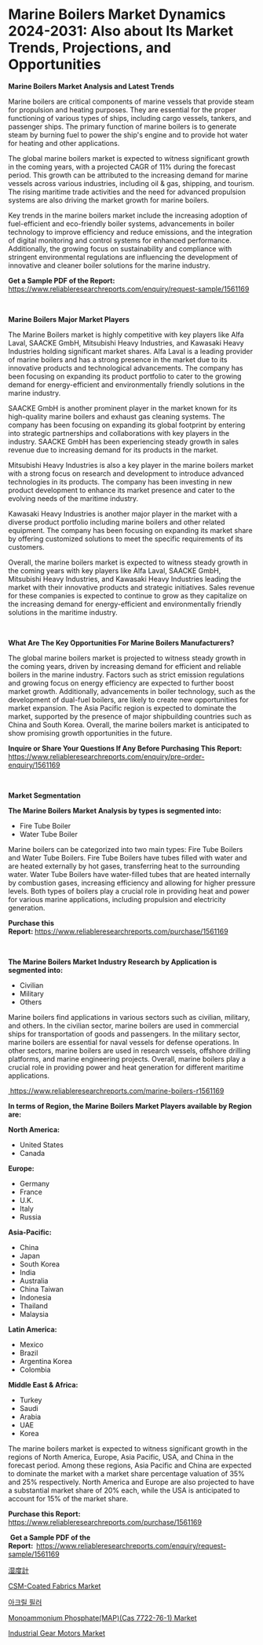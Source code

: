 <p><h1>Marine Boilers Market Dynamics 2024-2031: Also about Its Market Trends, Projections, and Opportunities</h1></p><p><strong>Marine Boilers Market Analysis and Latest Trends</strong></p>
<p><p>Marine boilers are critical components of marine vessels that provide steam for propulsion and heating purposes. They are essential for the proper functioning of various types of ships, including cargo vessels, tankers, and passenger ships. The primary function of marine boilers is to generate steam by burning fuel to power the ship's engine and to provide hot water for heating and other applications.</p><p>The global marine boilers market is expected to witness significant growth in the coming years, with a projected CAGR of 11% during the forecast period. This growth can be attributed to the increasing demand for marine vessels across various industries, including oil & gas, shipping, and tourism. The rising maritime trade activities and the need for advanced propulsion systems are also driving the market growth for marine boilers.</p><p>Key trends in the marine boilers market include the increasing adoption of fuel-efficient and eco-friendly boiler systems, advancements in boiler technology to improve efficiency and reduce emissions, and the integration of digital monitoring and control systems for enhanced performance. Additionally, the growing focus on sustainability and compliance with stringent environmental regulations are influencing the development of innovative and cleaner boiler solutions for the marine industry.</p></p>
<p><strong>Get a Sample PDF of the Report:&nbsp;</strong> <a href="https://www.reliableresearchreports.com/enquiry/request-sample/1561169">https://www.reliableresearchreports.com/enquiry/request-sample/1561169</a></p>
<p>&nbsp;</p>
<p><strong>Marine Boilers Major Market Players</strong></p>
<p><p>The Marine Boilers market is highly competitive with key players like Alfa Laval, SAACKE GmbH, Mitsubishi Heavy Industries, and Kawasaki Heavy Industries holding significant market shares. Alfa Laval is a leading provider of marine boilers and has a strong presence in the market due to its innovative products and technological advancements. The company has been focusing on expanding its product portfolio to cater to the growing demand for energy-efficient and environmentally friendly solutions in the marine industry.</p><p>SAACKE GmbH is another prominent player in the market known for its high-quality marine boilers and exhaust gas cleaning systems. The company has been focusing on expanding its global footprint by entering into strategic partnerships and collaborations with key players in the industry. SAACKE GmbH has been experiencing steady growth in sales revenue due to increasing demand for its products in the market.</p><p>Mitsubishi Heavy Industries is also a key player in the marine boilers market with a strong focus on research and development to introduce advanced technologies in its products. The company has been investing in new product development to enhance its market presence and cater to the evolving needs of the maritime industry.</p><p>Kawasaki Heavy Industries is another major player in the market with a diverse product portfolio including marine boilers and other related equipment. The company has been focusing on expanding its market share by offering customized solutions to meet the specific requirements of its customers.</p><p>Overall, the marine boilers market is expected to witness steady growth in the coming years with key players like Alfa Laval, SAACKE GmbH, Mitsubishi Heavy Industries, and Kawasaki Heavy Industries leading the market with their innovative products and strategic initiatives. Sales revenue for these companies is expected to continue to grow as they capitalize on the increasing demand for energy-efficient and environmentally friendly solutions in the maritime industry.</p></p>
<p>&nbsp;</p>
<p><strong>What Are The Key Opportunities For Marine Boilers Manufacturers?</strong></p>
<p><p>The global marine boilers market is projected to witness steady growth in the coming years, driven by increasing demand for efficient and reliable boilers in the marine industry. Factors such as strict emission regulations and growing focus on energy efficiency are expected to further boost market growth. Additionally, advancements in boiler technology, such as the development of dual-fuel boilers, are likely to create new opportunities for market expansion. The Asia Pacific region is expected to dominate the market, supported by the presence of major shipbuilding countries such as China and South Korea. Overall, the marine boilers market is anticipated to show promising growth opportunities in the future.</p></p>
<p><strong>Inquire or Share Your Questions If Any Before Purchasing This Report:</strong> <a href="https://www.reliableresearchreports.com/enquiry/pre-order-enquiry/1561169">https://www.reliableresearchreports.com/enquiry/pre-order-enquiry/1561169</a></p>
<p>&nbsp;</p>
<p><strong>Market Segmentation</strong></p>
<p><strong>The Marine Boilers Market Analysis by types is segmented into:</strong></p>
<p><ul><li>Fire Tube Boiler</li><li>Water Tube Boiler</li></ul></p>
<p><p>Marine boilers can be categorized into two main types: Fire Tube Boilers and Water Tube Boilers. Fire Tube Boilers have tubes filled with water and are heated externally by hot gases, transferring heat to the surrounding water. Water Tube Boilers have water-filled tubes that are heated internally by combustion gases, increasing efficiency and allowing for higher pressure levels. Both types of boilers play a crucial role in providing heat and power for various marine applications, including propulsion and electricity generation.</p></p>
<p><strong>Purchase this Report:&nbsp;</strong><a href="https://www.reliableresearchreports.com/purchase/1561169">https://www.reliableresearchreports.com/purchase/1561169</a></p>
<p>&nbsp;</p>
<p><strong>The Marine Boilers Market Industry Research by Application is segmented into:</strong></p>
<p><ul><li>Civilian</li><li>Military</li><li>Others</li></ul></p>
<p><p>Marine boilers find applications in various sectors such as civilian, military, and others. In the civilian sector, marine boilers are used in commercial ships for transportation of goods and passengers. In the military sector, marine boilers are essential for naval vessels for defense operations. In other sectors, marine boilers are used in research vessels, offshore drilling platforms, and marine engineering projects. Overall, marine boilers play a crucial role in providing power and heat generation for different maritime applications.</p></p>
<p><a href="https://www.reliableresearchreports.com/marine-boilers-r1561169">&nbsp;https://www.reliableresearchreports.com/marine-boilers-r1561169</a></p>
<p><strong>In terms of Region, the Marine Boilers Market Players available by Region are:</strong></p>
<p>
    <p> <strong> North America: </strong>
        <ul>
            <li>United States</li>
            <li>Canada</li>
        </ul>
        </p> 
    <p> <strong> Europe: </strong>
        <ul>
            <li>Germany</li>
            <li>France</li>
            <li>U.K.</li>
            <li>Italy</li>
            <li>Russia</li>
        </ul>
        </p> 
    <p> <strong> Asia-Pacific: </strong>
        <ul>
            <li>China</li>
            <li>Japan</li>
            <li>South Korea</li>
            <li>India</li>
            <li>Australia</li>
            <li>China Taiwan</li>
            <li>Indonesia</li>
            <li>Thailand</li>
            <li>Malaysia</li>
        </ul>
        </p> 
    <p> <strong> Latin America: </strong>
        <ul>
            <li>Mexico</li>
            <li>Brazil</li>
            <li>Argentina Korea</li>
            <li>Colombia</li>
        </ul>
        </p> 
    <p> <strong> Middle East & Africa: </strong>
        <ul>
            <li>Turkey</li>
            <li>Saudi</li>
            <li>Arabia</li>
            <li>UAE</li>
            <li>Korea</li>
        </ul>
    </p>
    </p>
<p><p>The marine boilers market is expected to witness significant growth in the regions of North America, Europe, Asia Pacific, USA, and China in the forecast period. Among these regions, Asia Pacific and China are expected to dominate the market with a market share percentage valuation of 35% and 25% respectively. North America and Europe are also projected to have a substantial market share of 20% each, while the USA is anticipated to account for 15% of the market share.</p></p>
<p><strong>Purchase this Report: </strong><a href="https://www.reliableresearchreports.com/purchase/1561169">https://www.reliableresearchreports.com/purchase/1561169</a></p>
<p>&nbsp;<strong>Get a Sample PDF of the Report:&nbsp;&nbsp;</strong><a href="https://www.reliableresearchreports.com/enquiry/request-sample/1561169">https://www.reliableresearchreports.com/enquiry/request-sample/1561169</a></p>
<p><strong></strong></p>
<p><p><a href="https://github.com/JacksonWiza1924/Market-Research-Report-List-1/blob/main/437436627014.md">湿度計</a></p><p><a href="https://www.linkedin.com/pulse/csm-coated-fabrics-market-research-report-forecasted-period-9q1ee?trackingId=tjQnomiISWZyF26Q%2F8Impg%3D%3D">CSM-Coated Fabrics Market</a></p><p><a href="https://github.com/RichardLueilwitz787/Market-Research-Report-List-1/blob/main/483980924934.md">아크릴 필러</a></p><p><a href="https://www.linkedin.com/pulse/global-monoammonium-phosphatemapcas-7722-76-1-market-size-q3onc?trackingId=9e%2FGqaeoQ%2FPJRAPuGDdSbQ%3D%3D">Monoammonium Phosphate(MAP)(Cas 7722-76-1) Market</a></p><p><a href="https://github.com/Sherrillcrooksxa8i18ucf2m/Market-Research-Report-List-2/blob/main/industrial-gear-motors-market.md">Industrial Gear Motors Market</a></p></p>